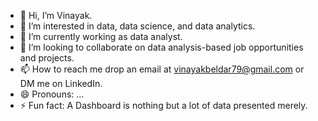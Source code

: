 - 👋 Hi, I’m Vinayak.
- 👀 I’m interested in data, data science, and data analytics.
- 🌱 I’m currently working as data analyst.
- 💞️ I’m looking to collaborate on data analysis-based job opportunities and projects.
- 📫 How to reach me drop an email at vinayakbeldar79@gmail.com or DM me on LinkedIn.
- 😄 Pronouns: ...
- ⚡ Fun fact: A Dashboard is nothing but a lot of data presented merely.

<!---
Nubia3453/Nubia3453 is a ✨ special ✨ repository because its `README.md` (this file) appears on your GitHub profile.
You can click the Preview link to take a look at your changes.
--->
